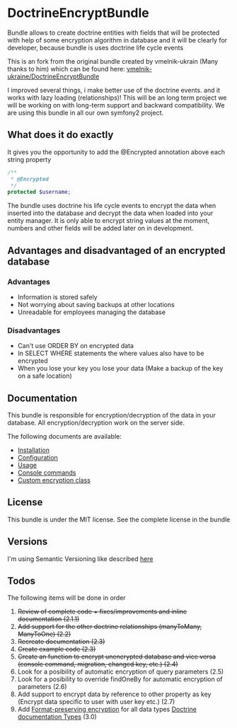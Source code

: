 # DoctrineEncryptBundle

Bundle allows to create doctrine entities with fields that will be protected with 
help of some encryption algorithm in database and it will be clearly for developer, because bundle is uses doctrine life cycle events

This is an fork from the original bundle created by vmelnik-ukrain (Many thanks to him) which can be found here:
[vmelnik-ukraine/DoctrineEncryptBundle](https://github.com/vmelnik-ukraine/DoctrineEncryptBundle)

I improved several things, i make better use of the doctrine events. and it works with lazy loading (relationships)!
This will be an long term project we will be working on with long-term support and backward compatibility. We are using this bundle in all our own symfony2 project.

## What does it do exactly

It gives you the opportunity to add the @Encrypted annotation above each string property

```php
/**
 * @Encrypted
 */
protected $username;
```

The bundle uses doctrine his life cycle events to encrypt the data when inserted into the database and decrypt the data when loaded into your entity manager.
It is only able to encrypt string values at the moment, numbers and other fields will be added later on in development.

## Advantages and disadvantaged of an encrypted database

### Advantages
- Information is stored safely
- Not worrying about saving backups at other locations
- Unreadable for employees managing the database

### Disadvantages
- Can't use ORDER BY on encrypted data
- In SELECT WHERE statements the where values also have to be encrypted
- When you lose your key you lose your data (Make a backup of the key on a safe location)

## Documentation

This bundle is responsible for encryption/decryption of the data in your database.
All encryption/decryption work on the server side.

The following documents are available:

* [Installation](https://github.com/jurv/DoctrineEncryptBundle/blob/master/Resources/doc/installation.md)
* [Configuration](https://github.com/jurv/DoctrineEncryptBundle/blob/master/Resources/doc/configuration.md)
* [Usage](https://github.com/jurv/DoctrineEncryptBundle/blob/master/Resources/doc/usage.md)
* [Console commands](https://github.com/jurv/DoctrineEncryptBundle/blob/master/Resources/doc/commands.md)
* [Custom encryption class](https://github.com/jurv/DoctrineEncryptBundle/blob/master/Resources/doc/custom_encryptor.md)

## License

This bundle is under the MIT license. See the complete license in the bundle

## Versions

I'm using Semantic Versioning like described [here](http://semver.org)

## Todos

The following items will be done in order

1. ~~Review of complete code + fixes/improvements and inline documentation (2.1.1)~~
2. ~~Add support for the other doctrine relationships (manyToMany, ManyToOne) (2.2)~~
4. ~~Recreate documentation (2.3)~~
5. ~~Create example code (2.3)~~
6. ~~Create an function to encrypt unencrypted database and vice versa (console command, migration, changed key, etc.) (2.4)~~
7. Look for a posibility of automatic encryption of query parameters (2.5)
8. Look for a posibility to override findOneBy for automatic encryption of parameters (2.6)
9. Add support to encrypt data by reference to other property as key (Encrypt data specific to user with user key etc.) (2.7)
10. Add [Format-preserving encryption](http://en.wikipedia.org/wiki/Format-preserving_encryption) for all data types [Doctrine documentation Types](http://doctrine-dbal.readthedocs.org/en/latest/reference/types.html) (3.0)
